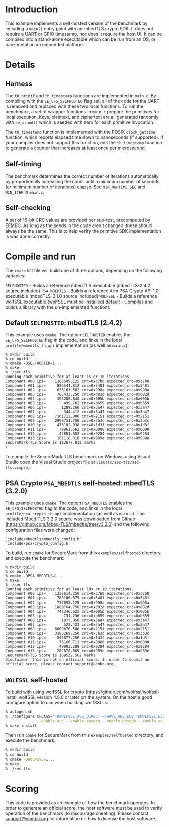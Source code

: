 # Introduction

This example implements a self-hosted version of the benchmark by including
a `main()` entry point with an mbedTLS crypto SDK. It does not require a UART
or GPIO timestamp, nor does it require the host UI. It can be compiled into 
a stand-alone executable which can be run from an OS, or bare-metal on an
embedded platform.

# Details

## Harness

The `th_printf` and `th_timestamp` functions are implemented in `main.c`. By
compiling with the `EE_CFG_SELFHOSTED` flag set, all of the code for the UART
is removed and replaced with these two local functions. To run the benchmark,
a set of wrapper functions in `main.c` prepare the primitives for local
execution. Keys, plaintext, and ciphertext are all generated randomly with
`ee_srand()` which is seeded with zero for each primitive invocation.

The `th_timestamp` function is implemented with the POSIX `clock_gettime`
function, which reports elapsed time down to nanoseconds (if supported). If
your compiler does not support this function, edit the `th_timestamp` function
to generate a counter that increases at least once per microsecond.

## Self-timing

The benchmark determines the correct number of iterations automatically by
proportionally increasing the count until a minimum number of seconds (or
minimum number of iterations) elapse. See `MIN_RUNTIME_SEC` and `MIN_ITER` in
`main.c`.

## Self-checking

A set of 16-bit CRC values are provided per sub-test, precomputed by EEMBC. As
long as the seeds in the code aren't changed, these should always be the same.
This is to help verify the primitive SDK implementation is was done correctly.

# Compile and run

The `cmake` list file will build one of three options, depending on the following
variables:

`SELFHOSTED` - Builds a reference mbedTLS executable (mbedTLS-2.4.2 source included)
`PSA_MBEDTLS` - Builds a reference Arm PSA Crypto API 1.0 executable (mbedTLS-3.1.0 source included)
`WOLFSSL` - Builds a reference wolfSSL executable (wolfSSL must be installed)
default - Compiles and builds a library with the un-implemented functions

## Default `SELFHOSTED`: mbedTLS (2.4.2)

This example uses `cmake`. The option `SELFHOSTED` enables the `EE_CFG_SELFHOSTED`
flag in the code, and links in the local `profile/mbedtls_th_api` implementation (as
well as `main.c`).

```
% mkdir build
% cd build
% cmake -DSELFHOSTED=1 ..
% make
% ./sec-tls
Running each primitive for at least 1s or 10 iterations.
Component #00 ips=    1286609.125 crc=0xc7b0 expected_crc=0xc7b0
Component #01 ips=     886544.812 crc=0x5481 expected_crc=0x5481
Component #02 ips=     633161.562 crc=0x998a expected_crc=0x998a
Component #03 ips=     766433.250 crc=0xd82d expected_crc=0xd82d
Component #04 ips=     393285.844 crc=0x005b expected_crc=0x005b
Component #05 ips=        499.762 crc=0xb659 expected_crc=0xb659
Component #06 ips=       1209.260 crc=0x3a47 expected_crc=0x3a47
Component #07 ips=        344.412 crc=0x3a47 expected_crc=0x3a47
Component #08 ips=    7161712.000 crc=0x2151 expected_crc=0x2151
Component #09 ips=    2998751.750 crc=0x3b3c expected_crc=0x3b3c
Component #10 ips=     473102.938 crc=0x1d3f expected_crc=0x1d3f
Component #11 ips=      79961.562 crc=0x0000 expected_crc=0x0000
Component #12 ips=      42851.652 crc=0x9284 expected_crc=0x9284
Component #13 ips=     101118.016 crc=0x989e expected_crc=0x989e
SecureMark-TLS Score is 112677.812 marks
:
```

To compile the SecureMark-TLS benchmark on Windows using Visual Studio open 
the Visual Studio project file at `visualc/sec-tls/sec-tls.vcxproj`.

## PSA Crypto `PSA_MBEDTLS` self-hosted: mbedTLS (3.2.0)

This example uses `cmake`. The option `PSA_MBEDTLS` enables the `EE_CFG_SELFHOSTED`
flag in the code, and links in the local `profile/psa_crypto_th_api` implementation (as
well as `main.c`). The included Mbed TLS 3.2.0 source was downloaded from Github
(https://github.com/Mbed-TLS/mbedtls/tree/v3.2.0) and the following configuration files
were changed:

```
`include/mbedtls/mbedtls_config.h`
`include/psa/crypto_config.h`
```

To build, run `cmake` for SecureMark from this `examples/selfhosted` directory, 
and execute the benchmark:

```
% mkdir build
% cd build
% cmake -DPSA_MBEDTLS=1 ..
% make
% ./sec-tls
Running each primitive for at least 10s or 10 iterations.
Component #00 ips=    1332614.250 crc=0xc7b0 expected_crc=0xc7b0
Component #01 ips=     788106.875 crc=0x5481 expected_crc=0x5481
Component #02 ips=     737893.125 crc=0x998a expected_crc=0x998a
Component #03 ips=    1089764.750 crc=0xd82d expected_crc=0xd82d
Component #04 ips=     742346.625 crc=0x005b expected_crc=0x005b
Component #05 ips=        731.236 crc=0xb659 expected_crc=0xb659
Component #06 ips=       1877.058 crc=0x3a47 expected_crc=0x3a47
Component #07 ips=        523.423 crc=0x3a47 expected_crc=0x3a47
Component #08 ips=    6609670.500 crc=0x2151 expected_crc=0x2151
Component #09 ips=    3183269.250 crc=0x3b3c expected_crc=0x3b3c
Component #10 ips=     543877.250 crc=0x1d3f expected_crc=0x1d3f
Component #11 ips=      76166.711 crc=0x0000 expected_crc=0x0000
Component #12 ips=      49903.289 crc=0x9284 expected_crc=0x9284
Component #13 ips=     202078.609 crc=0x989e expected_crc=0x989e
SecureMark-TLS Score is 169532.562 marks
Disclaimer: this is not an official score. In order to submit an
official score, please contact support@eembc.org.
```

## `WOLFSSL` self-hosted

To build with using wolfSSL for crypto (https://github.com/wolfssl/wolfssl)
install wolfSSL version 4.8.0 or later on the system. On the host a good configure option to use when
building wolfSSL is:

```Bash
% autogen.sh
% ./configure CFLAGS="-DWOLFSSL_AES_DIRECT -DHAVE_AES_ECB -DWOLFSSL_ECDSA_DETERMINISTIC_K" \
              --enable-ecc --enable-keygen --enable-aesccm --enable-sp --enable-sp-asm
% make install
```

Then run `cmake` for SecureMark from this `examples/selfhosted` directory, and execute the benchmark:

```Bash
% mkdir build
% cd build
% cmake -DWOLFSSL=1 ..
% make
% ./sec-tls
```

# Scoring

This code is provided as an example of how the benchmark operates. In order to
generate an official score, the host software must be used to verify operation
of the benchmark (to discourage cheating). Please contact 
[support@eembc.org](mailto:support@eembc.org) for information on how to license the host
software.



